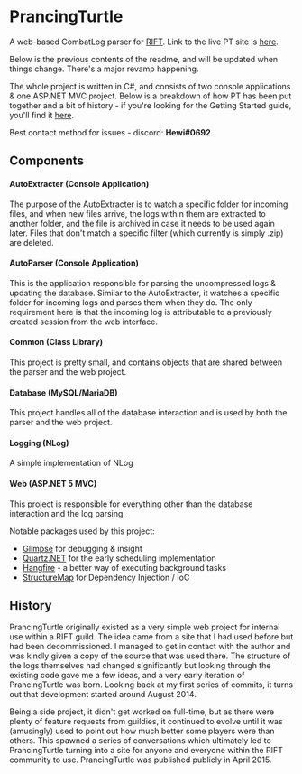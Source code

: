 # PrancingTurtle
A web-based CombatLog parser for [RIFT](http://www.riftgame.com). Link to the live PT site is [here](https://prancingturtle.com/).


Below is the previous contents of the readme, and will be updated when things change. There's a major revamp happening.


The whole project is written in C#, and consists of two console applications & one ASP.NET MVC project. Below is a breakdown of how PT has been put together and a bit of history - if you're looking for the Getting Started guide, you'll find it [here](https://github.com/hewisaurus/PrancingTurtle/blob/master/GettingStarted.md).

Best contact method for issues - discord: **Hewi#0692**

## Components

#### AutoExtracter (Console Application)
The purpose of the AutoExtracter is to watch a specific folder for incoming files, and when new files arrive, the logs within them are extracted to another folder, and the file is archived in case it needs to be used again later. Files that don't match a specific filter (which currently is simply .zip) are deleted.

#### AutoParser (Console Application)
This is the application responsible for parsing the uncompressed logs & updating the database. Similar to the AutoExtracter, it watches a specific folder for incoming logs and parses them when they do. The only requirement here is that the incoming log is attributable to a previously created session from the web interface.

#### Common (Class Library)
This project is pretty small, and contains objects that are shared between the parser and the web project.

#### Database (MySQL/MariaDB)
This project handles all of the database interaction and is used by both the parser and the web project.

#### Logging (NLog)
A simple implementation of NLog

#### Web (ASP.NET 5 MVC)
This project is responsible for everything other than the database interaction and the log parsing.

Notable packages used by this project:
 * [Glimpse](http://getglimpse.com/) for debugging & insight
 * [Quartz.NET](https://www.quartz-scheduler.net/) for the early scheduling implementation
 * [Hangfire](https://www.hangfire.io/) - a better way of executing background tasks
 * [StructureMap](http://structuremap.github.io/) for Dependency Injection / IoC

## History
PrancingTurtle originally existed as a very simple web project for internal use within a RIFT guild. The idea came from a site that I had used before but had been decommissioned. I managed to get in contact with the author and was kindly given a copy of the source that was used there. The structure of the logs themselves had changed significantly but looking through the existing code gave me a few ideas, and a very early iteration of PrancingTurtle was born. Looking back at my first series of commits, it turns out that development started around August 2014.

Being a side project, it didn't get worked on full-time, but as there were plenty of feature requests from guildies, it continued to evolve until it was (amusingly) used to point out how much better some players were than others. This spawned a series of conversations which ultimately led to PrancingTurtle turning into a site for anyone and everyone within the RIFT community to use. PrancingTurtle was published publicly in April 2015.
